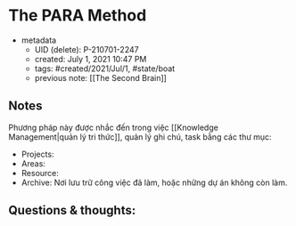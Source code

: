 # The PARA Method

- metadata
	- UID (delete): P-210701-2247
	- created: July 1, 2021 10:47 PM
	- tags: #created/2021/Jul/1, #state/boat  
	- previous note:  [[The Second Brain]]

## Notes
Phương pháp này được nhắc đến trong việc [[Knowledge Management|quản lý tri thức]], quản lý ghi chú, task bằng các thư mục: 
- Projects: 
- Areas:
- Resource:
- Archive: Nơi lưu trữ công việc đã làm, hoặc những dự án không còn làm.

## Questions & thoughts:

